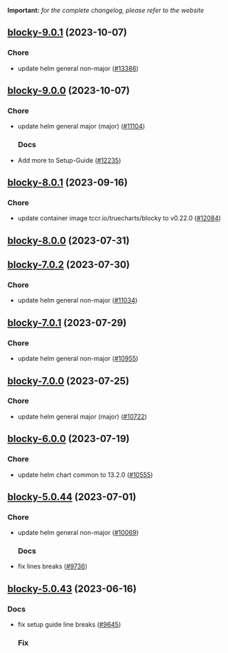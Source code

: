 **Important:**
*for the complete changelog, please refer to the website*




## [blocky-9.0.1](https://github.com/succelle/charts/compare/blocky-9.0.0...blocky-9.0.1) (2023-10-07)

### Chore

- update helm general non-major ([#13386](https://github.com/succelle/charts/issues/13386))
  
  


## [blocky-9.0.0](https://github.com/succelle/charts/compare/blocky-8.0.1...blocky-9.0.0) (2023-10-07)

### Chore

- update helm general major (major) ([#11104](https://github.com/succelle/charts/issues/11104))
  
  ### Docs

- Add more to Setup-Guide ([#12235](https://github.com/succelle/charts/issues/12235))
  
  


## [blocky-8.0.1](https://github.com/succelle/charts/compare/blocky-8.0.0...blocky-8.0.1) (2023-09-16)

### Chore

- update container image tccr.io/truecharts/blocky to v0.22.0 ([#12084](https://github.com/succelle/charts/issues/12084))
  
  



## [blocky-8.0.0](https://github.com/succelle/charts/compare/blocky-7.0.2...blocky-8.0.0) (2023-07-31)




## [blocky-7.0.2](https://github.com/succelle/charts/compare/blocky-7.0.1...blocky-7.0.2) (2023-07-30)

### Chore

- update helm general non-major ([#11034](https://github.com/succelle/charts/issues/11034))
  
  


## [blocky-7.0.1](https://github.com/succelle/charts/compare/blocky-7.0.0...blocky-7.0.1) (2023-07-29)

### Chore

- update helm general non-major ([#10955](https://github.com/succelle/charts/issues/10955))
  
  


## [blocky-7.0.0](https://github.com/succelle/charts/compare/blocky-6.0.0...blocky-7.0.0) (2023-07-25)

### Chore

- update helm general major (major) ([#10722](https://github.com/succelle/charts/issues/10722))
  
  


## [blocky-6.0.0](https://github.com/succelle/charts/compare/blocky-5.0.44...blocky-6.0.0) (2023-07-19)

### Chore

- update helm chart common to 13.2.0 ([#10555](https://github.com/succelle/charts/issues/10555))
  
  


## [blocky-5.0.44](https://github.com/succelle/charts/compare/blocky-5.0.43...blocky-5.0.44) (2023-07-01)

### Chore

- update helm general non-major ([#10069](https://github.com/succelle/charts/issues/10069))
  
  ### Docs

- fix lines breaks ([#9736](https://github.com/succelle/charts/issues/9736))
  
  


## [blocky-5.0.43](https://github.com/succelle/charts/compare/blocky-5.0.42...blocky-5.0.43) (2023-06-16)

### Docs

- fix setup guide line breaks ([#9645](https://github.com/succelle/charts/issues/9645))
  
  ### Fix
